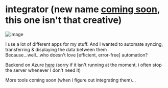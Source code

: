 # integrator (new name [coming soon](https://github.com/theologicalphysicist/integrator/issues/38), this one isn't that creative)

![image](https://user-images.githubusercontent.com/62276646/228714726-cf545c44-cd71-414b-aa45-6aa90a36ea51.png)

I use a lot of different apps for my stuff. And I wanted to automate syncing, transferring & displaying the data between them
<br>
Because...well...who doesn't love [efficient, error-free] automation?

Backend on Azure [here](https://integrator-backend.azurewebsites.net/) (sorry if it isn't running at the moment, i often stop the server whenever I don't need it)

More tools coming soon (when i figure out integrating them)...
